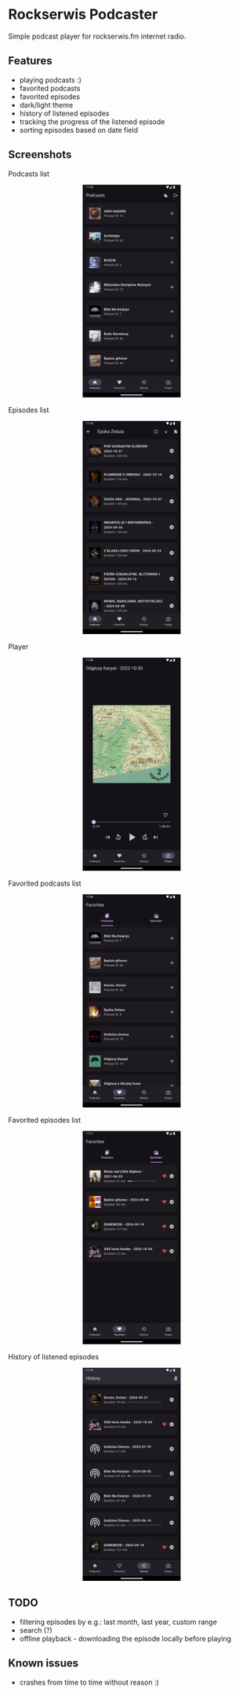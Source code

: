 # Rockserwis Podcaster

Simple podcast player for rockserwis.fm internet radio.

## Features

- playing podcasts :)
- favorited podcasts
- favorited episodes
- dark/light theme
- history of listened episodes
- tracking the progress of the listened episode
- sorting episodes based on date field

## Screenshots

Podcasts list

<p align="center">
  <img src="./docs/screenshot_podcasts.jpg" width="200" >
</p>

Episodes list

<p align="center">
  <img src="./docs/screenshot_episodes.jpg" width="200" >
</p>

Player

<p align="center">
  <img src="./docs/screenshot_player.jpg" width="200" >
</p>

Favorited podcasts list

<p align="center">
  <img src="./docs/screenshot_favorited_podcasts.jpg" width="200" >
</p>

Favorited episodes list

<p align="center">
  <img src="./docs/screenshot_favorited_episodes.jpg" width="200" >
</p>

History of listened episodes

<p align="center">
  <img src="./docs/screenshot_history.jpg" width="200" >
</p>

## TODO

- filtering episodes by e.g.: last month, last year, custom range
- search (?)
- offline playback - downloading the episode locally before playing

## Known issues

- crashes from time to time without reason :)
